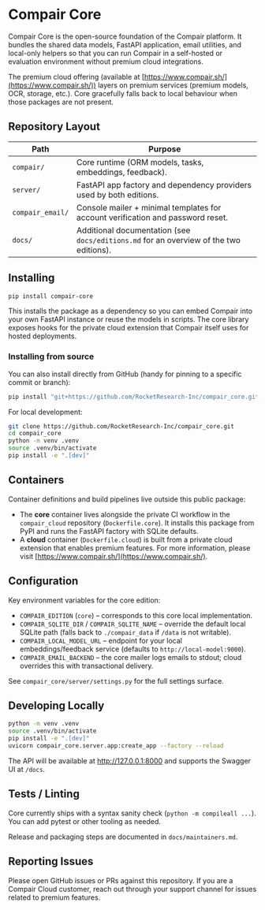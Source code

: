 # Compair Core

Compair Core is the open-source foundation of the Compair platform. It bundles the shared data models, FastAPI application, email utilities, and local-only helpers so that you can run Compair in a self-hosted or evaluation environment without premium cloud integrations.

The premium cloud offering (available at [https://www.compair.sh/](https://www.compair.sh/)) layers on premium services (premium models, OCR, storage,  etc.). Core gracefully falls back to local behaviour when those packages are not present.

## Repository Layout

| Path | Purpose |
| --- | --- |
| `compair/` | Core runtime (ORM models, tasks, embeddings, feedback). |
| `server/` | FastAPI app factory and dependency providers used by both editions. |
| `compair_email/` | Console mailer + minimal templates for account verification and password reset. |
| `docs/` | Additional documentation (see `docs/editions.md` for an overview of the two editions). |

## Installing

```bash
pip install compair-core
```

This installs the package as a dependency so you can embed Compair into your own FastAPI instance or reuse the models in scripts. The core library exposes hooks for the private cloud extension that Compair itself uses for hosted deployments.

### Installing from source

You can also install directly from GitHub (handy for pinning to a specific commit or branch):

```bash
pip install "git+https://github.com/RocketResearch-Inc/compair_core.git@main"
```

For local development:

```bash
git clone https://github.com/RocketResearch-Inc/compair_core.git
cd compair_core
python -m venv .venv
source .venv/bin/activate
pip install -e ".[dev]"
```

## Containers

Container definitions and build pipelines live outside this public package:

- The **core** container lives alongside the private CI workflow in the `compair_cloud` repository (`Dockerfile.core`). It installs this package from PyPI and runs the FastAPI factory with SQLite defaults.
- A **cloud** container (`Dockerfile.cloud`) is built from a private cloud extension that enables premium features. For more information, please visit [https://www.compair.sh/](https://www.compair.sh/).

## Configuration

Key environment variables for the core edition:

- `COMPAIR_EDITION` (`core`) – corresponds to this core local implementation.
- `COMPAIR_SQLITE_DIR` / `COMPAIR_SQLITE_NAME` – override the default local SQLite path (falls back to `./compair_data` if `/data` is not writable).
- `COMPAIR_LOCAL_MODEL_URL` – endpoint for your local embeddings/feedback service (defaults to `http://local-model:9000`).
- `COMPAIR_EMAIL_BACKEND` – the core mailer logs emails to stdout; cloud overrides this with transactional delivery.

See `compair_core/server/settings.py` for the full settings surface.

## Developing Locally

```bash
python -m venv .venv
source .venv/bin/activate
pip install -e ".[dev]"
uvicorn compair_core.server.app:create_app --factory --reload
```

The API will be available at http://127.0.0.1:8000 and supports the Swagger UI at `/docs`.

## Tests / Linting

Core currently ships with a syntax sanity check (`python -m compileall ...`). You can add pytest or other tooling as needed.

Release and packaging steps are documented in `docs/maintainers.md`.

## Reporting Issues

Please open GitHub issues or PRs against this repository. If you are a Compair Cloud customer, reach out through your support channel for issues related to premium features.
